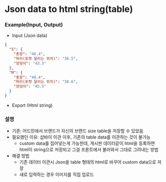 # Json data to html string(table)

### Example(Input, Output)
* Input (Json data)
```json
{
  "S": {
    "총장": "46.4",
    "허리(포켓 달리는 위치)": "36.5",
    "엉덩이": "43.5"
  },
  "M": {
    "총장": "48.4",
    "허리(포켓 달리는 위치)": "38.6",
    "엉덩이": "45.5"
  }
}
```
* Export (Html string)


### 설명

* 기존: 어드민에서 브랜드가 자신의 브랜드 size table을 저장할 수 있었음
* 필요했던 이유: 샵바이 이관 이후, 기존의 table data를 이관하는 것이 불가능
   * custom data를 집어넣는게 가능한데, 게시판 데이터같이 html을 등록하면 html이 string으로 저장되고 그걸 프론트에서 불러와서 그대로 그려내는 방법
* 해결 방법
   * 기존 데이터 이관시 Json을 table 형태의 html로 바꾸어 custom data으로 저장
   * 새로 입력하는 경우 이미지를 직접 업로드 
